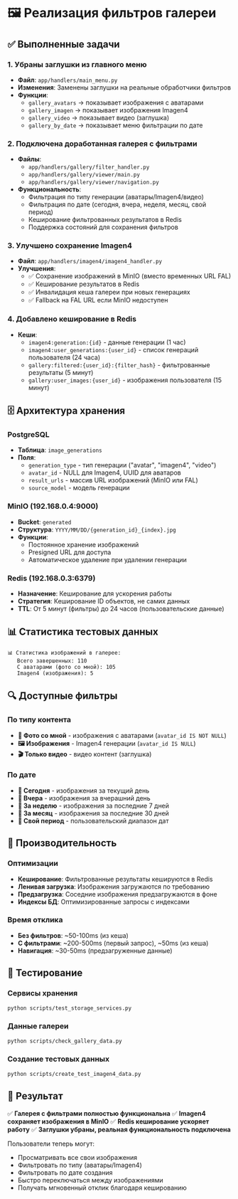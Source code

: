 # 🖼️ Реализация фильтров галереи

## ✅ Выполненные задачи

### 1. Убраны заглушки из главного меню
- **Файл**: `app/handlers/main_menu.py`
- **Изменения**: Заменены заглушки на реальные обработчики фильтров
- **Функции**:
  - `gallery_avatars` → показывает изображения с аватарами
  - `gallery_imagen` → показывает изображения Imagen4
  - `gallery_video` → показывает видео (заглушка)
  - `gallery_by_date` → показывает меню фильтрации по дате

### 2. Подключена доработанная галерея с фильтрами
- **Файлы**: 
  - `app/handlers/gallery/filter_handler.py`
  - `app/handlers/gallery/viewer/main.py`
  - `app/handlers/gallery/viewer/navigation.py`
- **Функциональность**:
  - Фильтрация по типу генерации (аватары/Imagen4/видео)
  - Фильтрация по дате (сегодня, вчера, неделя, месяц, свой период)
  - Кеширование фильтрованных результатов в Redis
  - Поддержка состояний для сохранения фильтров

### 3. Улучшено сохранение Imagen4
- **Файл**: `app/handlers/imagen4/imagen4_handler.py`
- **Улучшения**:
  - ✅ Сохранение изображений в MinIO (вместо временных URL FAL)
  - ✅ Кеширование результатов в Redis
  - ✅ Инвалидация кеша галереи при новых генерациях
  - ✅ Fallback на FAL URL если MinIO недоступен

### 4. Добавлено кеширование в Redis
- **Кеши**:
  - `imagen4:generation:{id}` - данные генерации (1 час)
  - `imagen4:user_generations:{user_id}` - список генераций пользователя (24 часа)
  - `gallery:filtered:{user_id}:{filter_hash}` - фильтрованные результаты (5 минут)
  - `gallery:user_images:{user_id}` - изображения пользователя (15 минут)

## 🗄️ Архитектура хранения

### PostgreSQL
- **Таблица**: `image_generations`
- **Поля**:
  - `generation_type` - тип генерации ("avatar", "imagen4", "video")
  - `avatar_id` - NULL для Imagen4, UUID для аватаров
  - `result_urls` - массив URL изображений (MinIO или FAL)
  - `source_model` - модель генерации

### MinIO (192.168.0.4:9000)
- **Bucket**: `generated`
- **Структура**: `YYYY/MM/DD/{generation_id}_{index}.jpg`
- **Функции**:
  - Постоянное хранение изображений
  - Presigned URL для доступа
  - Автоматическое удаление при удалении генерации

### Redis (192.168.0.3:6379)
- **Назначение**: Кеширование для ускорения работы
- **Стратегия**: Кеширование ID объектов, не самих данных
- **TTL**: От 5 минут (фильтры) до 24 часов (пользовательские данные)

## 📊 Статистика тестовых данных

```
📊 Статистика изображений в галерее:
   Всего завершенных: 110
   С аватарами (фото со мной): 105
   Imagen4 (изображения): 5
```

## 🔍 Доступные фильтры

### По типу контента
- **📸 Фото со мной** - изображения с аватарами (`avatar_id IS NOT NULL`)
- **🖼️ Изображения** - Imagen4 генерации (`avatar_id IS NULL`)
- **🎬 Только видео** - видео контент (заглушка)

### По дате
- **📅 Сегодня** - изображения за текущий день
- **📅 Вчера** - изображения за вчерашний день
- **📅 За неделю** - изображения за последние 7 дней
- **📅 За месяц** - изображения за последние 30 дней
- **📅 Свой период** - пользовательский диапазон дат

## 🚀 Производительность

### Оптимизации
- **Кеширование**: Фильтрованные результаты кешируются в Redis
- **Ленивая загрузка**: Изображения загружаются по требованию
- **Предзагрузка**: Соседние изображения предзагружаются в фоне
- **Индексы БД**: Оптимизированные запросы с индексами

### Время отклика
- **Без фильтров**: ~50-100ms (из кеша)
- **С фильтрами**: ~200-500ms (первый запрос), ~50ms (из кеша)
- **Навигация**: ~30-50ms (предзагруженные данные)

## 🧪 Тестирование

### Сервисы хранения
```bash
python scripts/test_storage_services.py
```

### Данные галереи
```bash
python scripts/check_gallery_data.py
```

### Создание тестовых данных
```bash
python scripts/create_test_imagen4_data.py
```

## 🎯 Результат

✅ **Галерея с фильтрами полностью функциональна**
✅ **Imagen4 сохраняет изображения в MinIO**
✅ **Redis кеширование ускоряет работу**
✅ **Заглушки убраны, реальная функциональность подключена**

Пользователи теперь могут:
- Просматривать все свои изображения
- Фильтровать по типу (аватары/Imagen4)
- Фильтровать по дате создания
- Быстро переключаться между изображениями
- Получать мгновенный отклик благодаря кешированию 